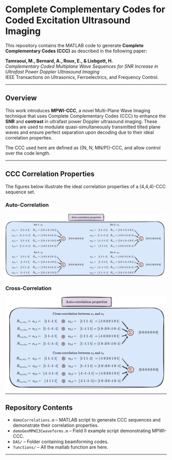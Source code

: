 # Complete Complementary Codes for Coded Excitation Ultrasound Imaging

This repository contains the MATLAB code to generate **Complete Complementary Codes (CCC)** as described in the following paper:

**Tamraoui, M., Bernard, A., Roux, E., & Liebgott, H.**  
*Complementary Coded Multiplane Wave Sequences for SNR Increase in Ultrafast Power Doppler Ultrasound Imaging*  
IEEE Transactions on Ultrasonics, Ferroelectrics, and Frequency Control.

---

## Overview

This work introduces **MPWI-CCC**, a novel Multi-Plane Wave Imaging technique that uses Complete Complementary Codes (CCC) to enhance the **SNR** and **contrast** in ultrafast power Doppler ultrasound imaging. These codes are used to modulate quasi-simultaneously transmitted tilted plane waves and ensure perfect separation upon decoding due to their ideal correlation properties.

The CCC used here are defined as \((N, N, MN/P)\)-CCC, and allow control over the code length.

---

## CCC Correlation Properties

The figures below illustrate the ideal correlation properties of a (4,4,4)-CCC sequence set.

### Auto-Correlation
![Auto-Correlation of CCC](./img/correlations_ccc.png)

### Cross-Correlation
![Cross-Correlation of CCC](./img/crosscorrelationccc.png)

---

## Repository Contents

- `demoCorrelations.m` – MATLAB script to generate CCC sequences and demonstrate their correlation properties.
- `demoGenMPWI3Cwaveforms.m` – Field II example script demonstrating MPWI-CCC.
- `DAS/` – Folder containing beamforming codes.
- `functions/` – All the matlab function are here.
  
---
